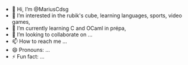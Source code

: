 - 👋 Hi, I’m @MariusCdsg
- 👀 I’m interested in the rubik's cube, learning languages, sports, video games,
- 🌱 I’m currently learning C and OCaml in prépa,
- 💞️ I’m looking to collaborate on ...
- 📫 How to reach me ...
- 😄 Pronouns: ...
- ⚡ Fun fact: ...

<!---
MariusCdsg/MariusCdsg is a ✨ special ✨ repository because its `README.md` (this file) appears on your GitHub profile.
You can click the Preview link to take a look at your changes.
--->
